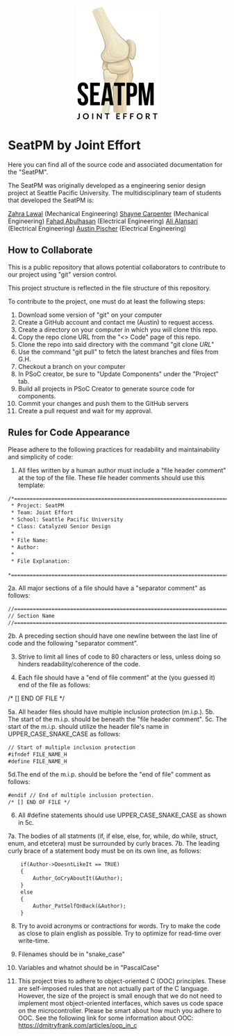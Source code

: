 <p align="center">
  <img src=/Documentation_Files/SeatPM-Logo-3.png />
</p>

# SeatPM by Joint Effort
Here you can find all of the source code and associated documentation for
the "SeatPM".

The SeatPM was originally developed as a engineering senior design project
at Seattle Pacific University. The multidisciplinary team of students that
developed the SeatPM is:

[Zahra Lawal](https://www.linkedin.com/in/zahra-lawal/) (Mechanical Engineering)
[Shayne Carpenter](https://www.linkedin.com/in/shayne-carpenter/) (Mechanical Engineering)
[Fahad Abulhasan](https://www.linkedin.com/in/fahadabulhasan/) (Electrical Engineering)
[Ali Alansari](https://www.linkedin.com/in/ali-alansari/) (Electrical Engineering)
[Austin Pischer](https://www.linkedin.com/in/austinpischer/) (Electrical Engineering)



## How to Collaborate
This is a public repository that allows potential collaborators to
contribute to our project using "git" version control.

This project structure is reflected in the file structure of this repository.

To contribute to the project, one must do at least the following steps:
1. Download some version of "git" on your computer
2. Create a GitHub account and contact me (Austin) to request access.
3. Create a directory on your computer in which you will clone this repo.
4. Copy the repo clone URL from the "<> Code" page of this repo.
5. Clone the repo into said directory with the command "git clone *URL*" 
6. Use the command "git pull" to fetch the latest branches and files from G.H.
7. Checkout a branch on your computer
8. In PSoC creator, be sure to "Update Components" under the "Project" tab.
9. Build all projects in PSoC Creator to generate source code for components.
10. Commit your changes and push them to the GitHub servers
11. Create a pull request and wait for my approval.

## Rules for Code Appearance
Please adhere to the following practices for readability and maintainability
and simplicity of code:

1. All files written by a human author must include a "file header comment"
   at the top of the file. These file header comments should use this template:
```
/*==============================================================================
 * Project: SeatPM
 * Team: Joint Effort
 * School: Seattle Pacific University
 * Class: CatalyzeU Senior Design
 * 
 * File Name:
 * Author: 
 * 
 * File Explanation:
 *============================================================================*/
```
2a. All major sections of a file should have a "separator comment" as follows:
```
//==============================================================================
// Section Name
//==============================================================================
```
2b. A preceding section should have one newline between the last line of code
    and the following "separator comment".

3. Strive to limit all lines of code to 80 characters or less,
   unless doing so hinders readability/coherence of the code.

4. Each file should have a "end of file comment" at the (you guessed it)
   end of the file as follows:

/* [] END OF FILE */

5a. All header files should have multiple inclusion protection (m.i.p.).
5b. The start of the m.i.p. should be beneath the "file header comment".
5c. The start of the m.i.p. should utilize the header file's name in
    UPPER_CASE_SNAKE_CASE as follows:
```   
// Start of multiple inclusion protection
#ifndef FILE_NAME_H
#define FILE_NAME_H
```
5d.The end of the m.i.p. should be before the "end of file" comment as follows:
```
#endif // End of multiple inclusion protection.
/* [] END OF FILE */
```
6. All #define statements should use UPPER_CASE_SNAKE_CASE as shown in 5c.

7a. The bodies of all statments (if, if else, else, for, 
   while, do while, struct, enum, and etcetera) must be surrounded
   by curly braces.
7b. The leading curly brace of a statement body must be on its own line,
    as follows:
```
    if(Author->DoesntLikeIt == TRUE)
    {
        Author_GoCryAboutIt(&Author);
    }
    else
    {
        Author_PatSelfOnBack(&Author);
    }
```
8. Try to avoid acronyms or contractions for words.
   Try to make the code as close to plain english as possible.
   Try to optimize for read-time over write-time.

9. Filenames should be in "snake_case"

10. Variables and whatnot should be in "PascalCase"

11. This project tries to adhere to object-oriented C (OOC) principles.
    These are self-imposed rules that are not actually part of the C language.
    However, the size of the project is small enough that we do not need to
    implement most object-oriented interfaces, which saves us code space on
    the microcontroller. Please be smart about how much you adhere to OOC.
    See the following link for some information about OOC: 
    https://dmitryfrank.com/articles/oop_in_c

    
   

